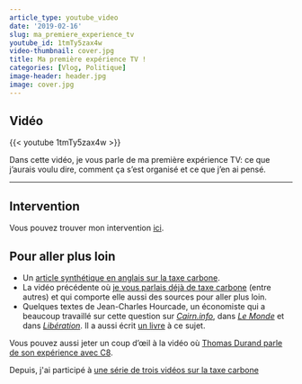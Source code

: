 ```yaml
---
article_type: youtube_video
date: '2019-02-16'
slug: ma_premiere_experience_tv
youtube_id: 1tmTy5zax4w
video-thumbnail: cover.jpg
title: Ma première expérience TV !
categories: [Vlog, Politique]
image-header: header.jpg
image: cover.jpg
---
```


## Vidéo

{{< youtube 1tmTy5zax4w >}}

Dans cette vidéo, je vous parle de ma première expérience TV: ce que
j’aurais voulu dire, comment ça s’est organisé et ce que j’en ai pensé.


<hr>

## Intervention

Vous pouvez trouver mon intervention [ici](https://www.youtube.com/watch?v=vw3e1muY6BI&t=4392s).

## Pour aller plus loin

- Un [article synthétique en anglais sur la taxe carbone](https://ourworldindata.org/carbon-pricing-popular).
- La vidéo précédente où [je vous parlais déjà de taxe carbone](https://www.youtube.com/watch?v=M8pIJaQBe3M) (entre autres) et qui comporte elle aussi des sources pour aller plus loin.
- Quelques textes de Jean-Charles Hourcade, un économiste qui a beaucoup travaillé sur cette question sur _[Cairn.info](https://www.cairn.info/revue-de-l-ofce-2015-3-page-167.htm)_, dans _[Le Monde](https://www.lemonde.fr/idees/article/2018/11/16/gilets-jaunes-il-faut-avancer-sur-deux-jambes-fiscalite-sur-l-energie-et-finance-climat_5384631_3232.html)_ et dans _[Libération](https://www.liberation.fr/france/2018/11/18/jean-charles-hourcade-politiques-environnementales-et-sociales-sont-encore-pensees-separement_1692867)_. Il a aussi écrit [un livre](https://www.fr.fnac.be/a8029065/Jean-Charles-Hourcade-Pour-une-revolution-fiscale) à ce sujet.
  
Vous pouvez aussi jeter un coup d’œil à la vidéo où [Thomas Durand parle de son expérience avec C8](https://www.youtube.com/watch?v=66Ow33ku4-E).

Depuis, j'ai participé à [une série de trois vidéos sur la taxe carbone](https://www.youtube.com/watch?v=N2fgaITIwZ0&list=PLyh4DKd62N22tiviZdcb16SPXYJI4cyGF)
